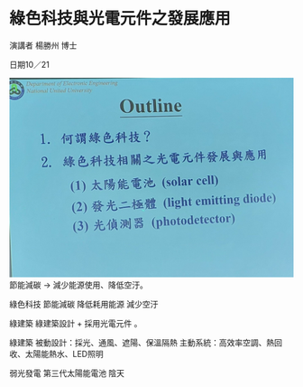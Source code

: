 # 綠色科技與光電元件之發展應用
演講者 楊勝州 博士

日期10／21

![image](1021/0.jpg)
節能減碳 → 減少能源使用、降低空汙。

綠色科技 節能減碳 降低耗用能源 減少空汙

綠建築 綠建築設計 + 採用光電元件 。

綠建築
被動設計：採光、通風、遮陽、保溫隔熱
主動系統：高效率空調、熱回收、太陽能熱水、LED照明



弱光發電 第三代太陽能電池
陰天
